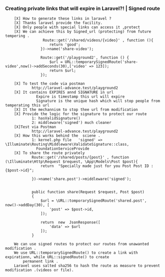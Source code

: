 ###   Creating private links that will expire in Laravel?! | Signed route
        [X] How to generate these links in laravel ?
        [X] Thanks laravel provide the facility.
        [X] Only people with special links can access it ,protect
        [X] We can achieve this by Signed_url (protecting) from future tempering .
                     Route::get('/shared/videos/{video}' , function (){
                        return 'good';
                    })->name('share-video');
                
                    Route::get('/playground2', function () {
                        $url = URL::temporarySignedRoute('share-video',now()->addSeconds(30),['video' => 123]);
                        return $url;
                    });

        [X] To test the code via postman 
                http://laravel-advance.test/playground2
        [X] It contains EXPIRES annd SIGNATURE in url 
                  Expire is timestamp this url will expire 
                  Signature is the unique hash which will stop people from temperating this url
        [X] It the mechannism to stop thee url from modification
        [X] Provide the logic for the signature to protect our route
                1: hasValidSignature()
                2: middleware('signed') much cleaner
        [X]Test via Postman
                http://laravel-advance.test/playground2
        [X] How this works behind the  sciene .
                1: kernel.php file   'signed' => \Illuminate\Routing\Middleware\ValidateSignature::class,
                  FoundationServiceProvide
        [X] To share the route privately 
                Route::get('/shared/posts/{post}' , function (\Illuminate\Http\Request $request, \App\Models\Post $post){
                    return  "Specially made just for you Post Post ID :{$post->id}";
            
                })->name('share.post')->middleware('signed');


                public function share(Request $request, Post $post)
                {
                    $url = \URL::tomporarySignedRoute('shared.post', now()->addDay(30), [
                        'post' => $post->id,
                    ]);
            
                    return  new  JsonResponse([
                        'data' => $url
                    ]);
                }

        We can use signed routes to protect our routes from unawanted modification .
        We use URL::temporarySignedRoute() to create a link with expirationn, while URL::signedRoute() to create
            permanent link .
        Laravel uses salted sha256 to hash the route as measure to prevent modification .(videos or file).
        
